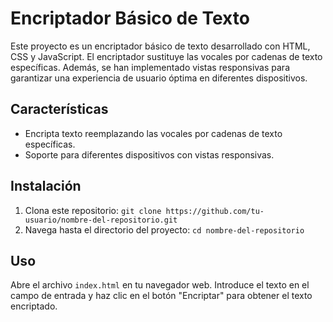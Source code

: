 # Encriptador Básico de Texto

Este proyecto es un encriptador básico de texto desarrollado con HTML, CSS y JavaScript. El encriptador sustituye las vocales por cadenas de texto específicas. Además, se han implementado vistas responsivas para garantizar una experiencia de usuario óptima en diferentes dispositivos.

## Características

- Encripta texto reemplazando las vocales por cadenas de texto específicas.
- Soporte para diferentes dispositivos con vistas responsivas.

## Instalación

1. Clona este repositorio: `git clone https://github.com/tu-usuario/nombre-del-repositorio.git`
2. Navega hasta el directorio del proyecto: `cd nombre-del-repositorio`

## Uso

Abre el archivo `index.html` en tu navegador web. Introduce el texto en el campo de entrada y haz clic en el botón "Encriptar" para obtener el texto encriptado.


